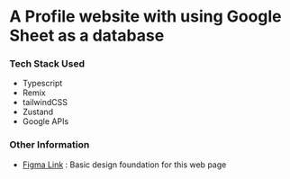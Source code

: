# A Profile website with using Google Sheet as a database

### Tech Stack Used
- Typescript
- Remix
- tailwindCSS
- Zustand
- Google APIs

### Other Information

- [Figma Link](https://www.figma.com/design/ZqfNvuJB4VSnq2XfWT22Yk/%EC%9D%B4%EC%A7%80%ED%9B%88%EB%8B%98-%ED%94%84%EB%A1%9C%ED%95%84-%EC%82%AC%EC%9D%B4%ED%8A%B8-%EA%B4%80%EB%A0%A8?node-id=0-1&t=2G7McntvNAyzTqQH-1) : Basic design foundation for this web page

